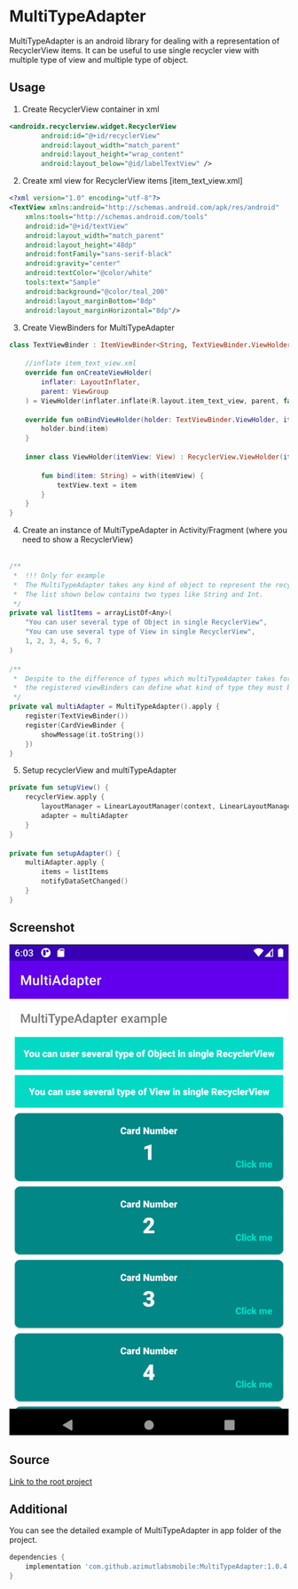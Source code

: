 # MultiTypeAdapter

MultiTypeAdapter is an android library for dealing with a representation of RecyclerView items.
It can be useful to use single recycler view with multiple type of view and multiple type of object.

## Usage

1. Create RecyclerView container in xml

```xml
<androidx.recyclerview.widget.RecyclerView
        android:id="@+id/recyclerView"
        android:layout_width="match_parent"
        android:layout_height="wrap_content"
        android:layout_below="@id/labelTextView" />
```

2. Create xml view for RecyclerView items [item_text_view.xml]

```xml
<?xml version="1.0" encoding="utf-8"?>
<TextView xmlns:android="http://schemas.android.com/apk/res/android"
    xmlns:tools="http://schemas.android.com/tools"
    android:id="@+id/textView"
    android:layout_width="match_parent"
    android:layout_height="48dp"
    android:fontFamily="sans-serif-black"
    android:gravity="center"
    android:textColor="@color/white"
    tools:text="Sample"
    android:background="@color/teal_200"
    android:layout_marginBottom="8dp"
    android:layout_marginHorizontal="8dp"/>
```


3. Create ViewBinders for MultiTypeAdapter

```kotlin
class TextViewBinder : ItemViewBinder<String, TextViewBinder.ViewHolder>() {

    //inflate item_text_view.xml
    override fun onCreateViewHolder(
        inflater: LayoutInflater,
        parent: ViewGroup
    ) = ViewHolder(inflater.inflate(R.layout.item_text_view, parent, false))

    override fun onBindViewHolder(holder: TextViewBinder.ViewHolder, item: String) {
        holder.bind(item)
    }

    inner class ViewHolder(itemView: View) : RecyclerView.ViewHolder(itemView) {

        fun bind(item: String) = with(itemView) {
            textView.text = item
        }
    }
}
```


4. Create an instance of MultiTypeAdapter in Activity/Fragment (where you need to show a RecyclerView)

```kotlin

/**
 *  !!! Only for example
 *  The MultiTypeAdapter takes any kind of object to represent the recycler items.
 *  The list shown below contains two types like String and Int.
 */
private val listItems = arrayListOf<Any>(
    "You can user several type of Object in single RecyclerView",
    "You can use several type of View in single RecyclerView",
    1, 2, 3, 4, 5, 6, 7
)

/**
 *  Despite to the difference of types which multiTypeAdapter takes for input,
 *  the registered viewBinders can define what kind of type they must be operated for output
 */
private val multiAdapter = MultiTypeAdapter().apply {
    register(TextViewBinder())
    register(CardViewBinder {
        showMessage(it.toString())
    })
}
```

5. Setup recyclerView and multiTypeAdapter

```kotlin
private fun setupView() {
    recyclerView.apply {
        layoutManager = LinearLayoutManager(context, LinearLayoutManager.VERTICAL, false)
        adapter = multiAdapter
    }
}

private fun setupAdapter() {
    multiAdapter.apply {
        items = listItems
        notifyDataSetChanged()
    }
}
```

## Screenshot
![Result](https://github.com/azimutlabsmobile/MultiTypeAdapter/blob/master/screenshots/multiTypeResult.png)

## Source
[Link to the root project](https://github.com/drakeet/MultiType)

## Additional

You can see the detailed example of MultiTypeAdapter in app folder of the project.


```groovy
dependencies {
    implementation 'com.github.azimutlabsmobile:MultiTypeAdapter:1.0.4'
}
```





